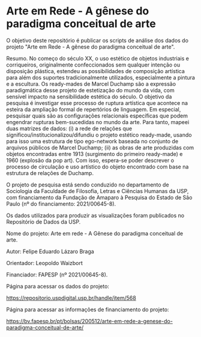# Arte em Rede - A gênese do paradigma conceitual de arte

O objetivo deste repositório é publicar os scripts de análise dos dados do projeto "Arte em Rede - A gênese do paradigma conceitual de arte".

Resumo. No começo do século XX, o uso estético de objetos industriais e corriqueiros, originalmente confeccionados sem qualquer intenção ou disposição plástica, estendeu as possibilidades de composição artística para além dos suportes tradicionalmente utilizados, especialmente a pintura e a escultura. Os ready-mades de Marcel Duchamp são a expressão paradigmática desse projeto de estetização do mundo da vida, com sensível impacto na sensibilidade estética do século. O objetivo da pesquisa é investigar esse processo de ruptura artística que acontece na esteira da ampliação formal de repertórios de linguagem. Em especial, pesquisar quais são as configurações relacionais específicas que podem engendrar rupturas bem-sucedidas no mundo da arte. Para tanto, mapeei duas matrizes de dados: (i) a rede de relações que significou/institucionalizou/difundiu o projeto estético ready-made, usando para isso uma estrutura de tipo ego-network baseada no conjunto de arquivos públicos de Marcel Duchamp; (ii) as obras de arte produzidas com objetos encontradas entre 1913 (surgimento do primeiro ready-made) e 1960 (explosão da pop art). Com isso, espera-se poder descrever o processo de circulação e uso artístico do objeto encontrado com base na estrutura de relações de Duchamp. 

O projeto de pesquisa está sendo conduzido no departamento de Sociologia da Faculdade de Filosofia, Letras e Ciências Humanas da USP, com financiamento da Fundação de Amaparo à Pesquisa do Estado de São Paulo (nº do financiamento: 2021/00645-8).

Os dados utilizados para produzir as visualizações foram publicados no Repositório de Dados da USP. 

Nome do projeto: Arte em rede - A Gênese do paradigma conceitual de arte.

Autor: Felipe Eduardo Lázaro Braga

Orientador: Leopoldo Waizbort

Financiador: FAPESP (nº 2021/00645-8).

Página para acessar os dados do projeto:

https://repositorio.uspdigital.usp.br/handle/item/568

Página para acessar as informações de financiamento do projeto: 

https://bv.fapesp.br/pt/bolsas/200512/arte-em-rede-a-genese-do-paradigma-conceitual-de-arte/


